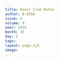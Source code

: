 ```yaml
---
title: Honor Club Notes
author: B-8266
issue: 6
volume: 9
year: 1916
month: 35
day: V
tags:
layout: page.njk
image:
---
```





